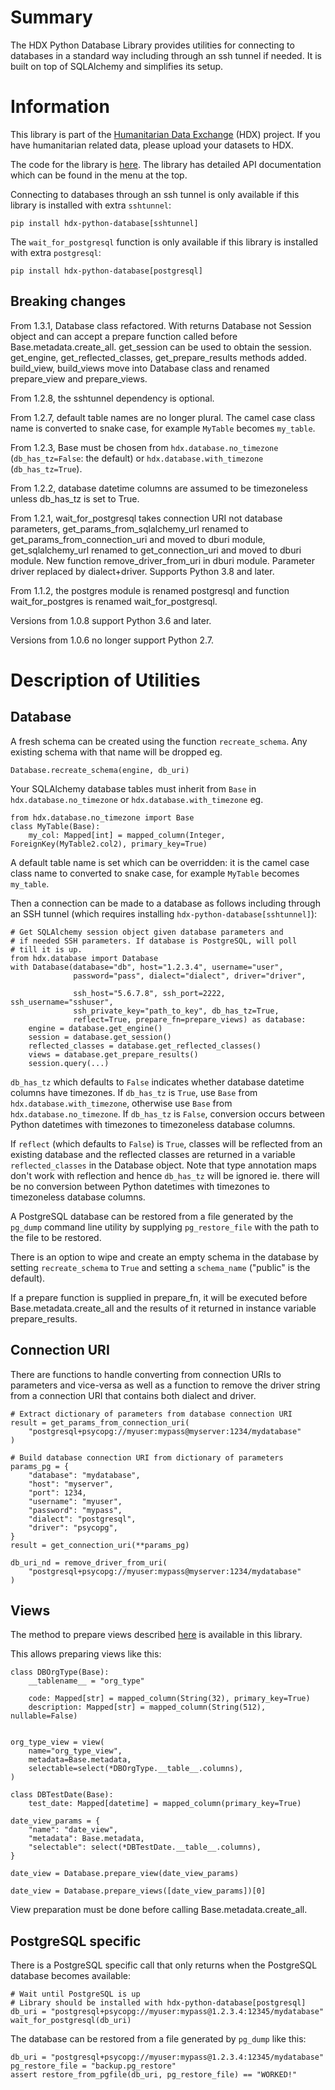 # Summary

The HDX Python Database Library provides utilities for connecting to databases in a standard way including
through an ssh tunnel if needed. It is built on top of SQLAlchemy and simplifies its setup.

# Information

This library is part of the [Humanitarian Data Exchange](https://data.humdata.org/) (HDX) project. If you have
humanitarian related data, please upload your datasets to HDX.

The code for the library is [here](https://github.com/OCHA-DAP/hdx-python-database).
The library has detailed API documentation which can be found in the menu at the top.

Connecting to databases through an ssh tunnel is only available if this library
is installed with extra `sshtunnel`:

    pip install hdx-python-database[sshtunnel]

The `wait_for_postgresql` function is only available if this library is
installed with extra `postgresql`:

    pip install hdx-python-database[postgresql]

## Breaking changes
From 1.3.1, Database class refactored. With returns Database not Session
object and can accept a prepare function called before
Base.metadata.create_all. get_session can be used to obtain the session.
get_engine, get_reflected_classes, get_prepare_results methods added.
build_view, build_views move into Database class and renamed prepare_view and
prepare_views.

From 1.2.8, the sshtunnel dependency is optional.

From 1.2.7, default table names are no longer plural. The camel case class name
is converted to snake case, for example `MyTable` becomes `my_table`.

From 1.2.3, Base must be chosen from `hdx.database.no_timezone`
(`db_has_tz=False`: the default) or `hdx.database.with_timezone`
(`db_has_tz=True`).

From 1.2.2, database datetime columns are assumed to be timezoneless unless
db_has_tz is set to True.

From 1.2.1, wait_for_postgresql takes connection URI not database parameters,
get_params_from_sqlalchemy_url renamed to get_params_from_connection_uri
and moved to dburi module, get_sqlalchemy_url renamed to get_connection_uri and
moved to dburi module. New function remove_driver_from_uri in dburi module.
Parameter driver replaced by dialect+driver. Supports Python 3.8 and later.

From 1.1.2, the postgres module is renamed postgresql and function wait_for_postgres
is renamed wait_for_postgresql.

Versions from 1.0.8 support Python 3.6 and later.

Versions from 1.0.6 no longer support Python 2.7.

# Description of Utilities

## Database

A fresh schema can be created using the function `recreate_schema`. Any
existing schema with that name will be dropped eg.

    Database.recreate_schema(engine, db_uri)

Your SQLAlchemy database tables must inherit from `Base` in
`hdx.database.no_timezone` or `hdx.database.with_timezone` eg.

    from hdx.database.no_timezone import Base
    class MyTable(Base):
        my_col: Mapped[int] = mapped_column(Integer, ForeignKey(MyTable2.col2), primary_key=True)

A default table name is set which can be overridden: it is the camel case class
name to converted to snake case, for example `MyTable` becomes `my_table`.

Then a connection can be made to a database as follows including through an SSH
tunnel (which requires installing `hdx-python-database[sshtunnel]`):

    # Get SQLAlchemy session object given database parameters and
    # if needed SSH parameters. If database is PostgreSQL, will poll
    # till it is up.
    from hdx.database import Database
    with Database(database="db", host="1.2.3.4", username="user",
                  password="pass", dialect="dialect", driver="driver",

                  ssh_host="5.6.7.8", ssh_port=2222, ssh_username="sshuser",
                  ssh_private_key="path_to_key", db_has_tz=True,
                  reflect=True, prepare_fn=prepare_views) as database:
        engine = database.get_engine()
        session = database.get_session()
        reflected_classes = database.get_reflected_classes()
        views = database.get_prepare_results()
        session.query(...)

`db_has_tz` which defaults to `False` indicates whether database datetime
columns have timezones. If `db_has_tz` is `True`, use `Base` from
`hdx.database.with_timezone`, otherwise use `Base` from
`hdx.database.no_timezone`. If `db_has_tz` is `False`, conversion occurs
between Python datetimes with timezones to timezoneless database columns.

If `reflect` (which defaults to `False`) is `True`, classes will be reflected
from an existing database and the reflected classes are returned in a variable
`reflected_classes` in the Database object. Note that type annotation
maps don't work with reflection and hence `db_has_tz` will be ignored ie.
there will be no conversion between Python datetimes with timezones to
timezoneless database columns.

A PostgreSQL database can be restored from a file generated by the `pg_dump`
command line utility by supplying `pg_restore_file` with the path to the file
to be restored.

There is an option to wipe and create an empty schema in the database by
setting `recreate_schema` to `True` and setting a `schema_name` ("public" is
the default).

If a prepare function is supplied in prepare_fn, it will be executed before
Base.metadata.create_all and the results of it returned in instance variable
prepare_results.


## Connection URI

There are functions to handle converting from connection URIs to parameters and
vice-versa as well as a function to remove the driver string from a connection
URI that contains both dialect and driver.

    # Extract dictionary of parameters from database connection URI
    result = get_params_from_connection_uri(
        "postgresql+psycopg://myuser:mypass@myserver:1234/mydatabase"
    )

    # Build database connection URI from dictionary of parameters
    params_pg = {
        "database": "mydatabase",
        "host": "myserver",
        "port": 1234,
        "username": "myuser",
        "password": "mypass",
        "dialect": "postgresql",
        "driver": "psycopg",
    }
    result = get_connection_uri(**params_pg)

    db_uri_nd = remove_driver_from_uri(
        "postgresql+psycopg://myuser:mypass@myserver:1234/mydatabase"
    )

## Views

The method to prepare views described [here](https://github.com/sqlalchemy/sqlalchemy/wiki/Views#sqlalchemy-14-20-version) is available in this library.

This allows preparing views like this:
```
class DBOrgType(Base):
    __tablename__ = "org_type"

    code: Mapped[str] = mapped_column(String(32), primary_key=True)
    description: Mapped[str] = mapped_column(String(512), nullable=False)


org_type_view = view(
    name="org_type_view",
    metadata=Base.metadata,
    selectable=select(*DBOrgType.__table__.columns),
)

class DBTestDate(Base):
    test_date: Mapped[datetime] = mapped_column(primary_key=True)

date_view_params = {
    "name": "date_view",
    "metadata": Base.metadata,
    "selectable": select(*DBTestDate.__table__.columns),
}

date_view = Database.prepare_view(date_view_params)

date_view = Database.prepare_views([date_view_params])[0]
```

View preparation must be done before calling Base.metadata.create_all.

## PostgreSQL specific

There is a PostgreSQL specific call that only returns when the PostgreSQL
database becomes available:

    # Wait until PostgreSQL is up
    # Library should be installed with hdx-python-database[postgresql]
    db_uri = "postgresql+psycopg://myuser:mypass@1.2.3.4:12345/mydatabase"
    wait_for_postgresql(db_uri)

The database can be restored from a file generated by `pg_dump` like this:

    db_uri = "postgresql+psycopg://myuser:mypass@1.2.3.4:12345/mydatabase"
    pg_restore_file = "backup.pg_restore"
    assert restore_from_pgfile(db_uri, pg_restore_file) == "WORKED!"
